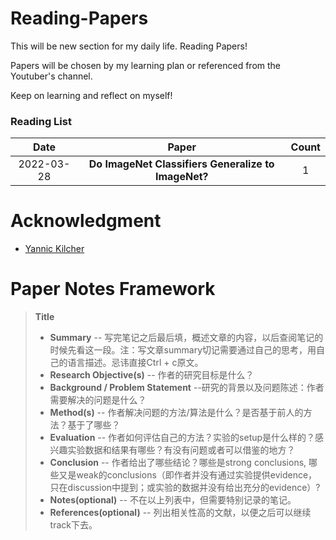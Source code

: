 # Reading-Papers

This will be new section for my daily life. Reading Papers!

Papers will be chosen by my learning plan or referenced from the Youtuber's channel.

Keep on learning and reflect on myself!


### Reading List

| Date | Paper | Count |
| :---: | :----: | :----: |
| 2022-03-28 | **Do ImageNet Classifiers Generalize to ImageNet?** | 1 |


# Acknowledgment
- [Yannic Kilcher](https://www.youtube.com/c/YannicKilcher) 

# Paper Notes Framework
> __Title__
>- __Summary__
  >-- 写完笔记之后最后填，概述文章的内容，以后查阅笔记的时候先看这一段。注：写文章summary切记需要通过自己的思考，用自己的语言描述。忌讳直接Ctrl + c原文。
>- __Research Objective(s)__
>-- 作者的研究目标是什么？
>- __Background / Problem Statement__
>--研究的背景以及问题陈述：作者需要解决的问题是什么？
>- __Method(s)__
>-- 作者解决问题的方法/算法是什么？是否基于前人的方法？基于了哪些？
>- __Evaluation__
>-- 作者如何评估自己的方法？实验的setup是什么样的？感兴趣实验数据和结果有哪些？有没有问题或者可以借鉴的地方？
>- __Conclusion__
>-- 作者给出了哪些结论？哪些是strong conclusions, 哪些又是weak的conclusions（即作者并没有通过实验提供evidence，只在discussion中提到；或实验的数据并没有给出充分的evidence）?
>- __Notes(optional)__ 
>-- 不在以上列表中，但需要特别记录的笔记。
>- __References(optional)__ 
>-- 列出相关性高的文献，以便之后可以继续track下去。

